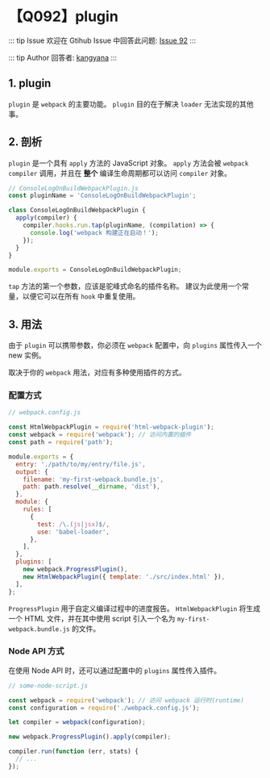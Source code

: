 # 【Q092】plugin


::: tip Issue
欢迎在 Gtihub Issue 中回答此问题: [Issue 92](https://github.com/kangyana/daily-question/issues/92)
:::

::: tip Author
回答者: [kangyana](https://github.com/kangyana)
:::
## 1. plugin
`plugin` 是 `webpack` 的主要功能。
`plugin` 目的在于解决 `loader` 无法实现的其他事。

## 2. 剖析
`plugin` 是一个具有 `apply` 方法的 JavaScript 对象。
`apply` 方法会被 `webpack compiler` 调用，并且在 **整个** 编译生命周期都可以访问 `compiler` 对象。

```javascript
// ConsoleLogOnBuildWebpackPlugin.js
const pluginName = 'ConsoleLogOnBuildWebpackPlugin';

class ConsoleLogOnBuildWebpackPlugin {
  apply(compiler) {
    compiler.hooks.run.tap(pluginName, (compilation) => {
      console.log('webpack 构建正在启动！');
    });
  }
}

module.exports = ConsoleLogOnBuildWebpackPlugin;
```

`tap` 方法的第一个参数，应该是驼峰式命名的插件名称。
建议为此使用一个常量，以便它可以在所有 `hook` 中重复使用。

## 3. 用法
由于 `plugin` 可以携带参数，你必须在 `webpack` 配置中，向 `plugins` 属性传入一个 new 实例。

取决于你的 `webpack` 用法，对应有多种使用插件的方式。

### 配置方式
```javascript
// webpack.config.js

const HtmlWebpackPlugin = require('html-webpack-plugin');
const webpack = require('webpack'); // 访问内置的插件
const path = require('path');

module.exports = {
  entry: './path/to/my/entry/file.js',
  output: {
    filename: 'my-first-webpack.bundle.js',
    path: path.resolve(__dirname, 'dist'),
  },
  module: {
    rules: [
      {
        test: /\.(js|jsx)$/,
        use: 'babel-loader',
      },
    ],
  },
  plugins: [
    new webpack.ProgressPlugin(),
    new HtmlWebpackPlugin({ template: './src/index.html' }),
  ],
};
```

`ProgressPlugin` 用于自定义编译过程中的进度报告。
`HtmlWebpackPlugin` 将生成一个 HTML 文件，并在其中使用 script 引入一个名为 `my-first-webpack.bundle.js` 的文件。

### Node API 方式
在使用 Node API 时，还可以通过配置中的 `plugins` 属性传入插件。
```javascript
// some-node-script.js

const webpack = require('webpack'); // 访问 webpack 运行时(runtime)
const configuration = require('./webpack.config.js');

let compiler = webpack(configuration);

new webpack.ProgressPlugin().apply(compiler);

compiler.run(function (err, stats) {
  // ...
});
```
